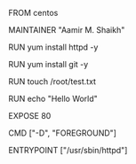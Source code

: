 FROM centos

MAINTAINER "Aamir M. Shaikh"

RUN yum install httpd -y

RUN  yum install git -y

RUN touch /root/test.txt

RUN echo "Hello World"

EXPOSE 80

CMD ["-D", "FOREGROUND"]

ENTRYPOINT ["/usr/sbin/httpd"]

